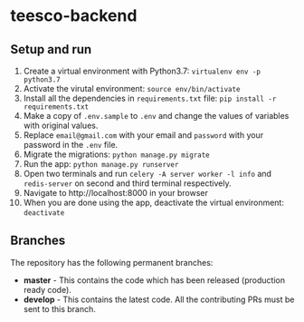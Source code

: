 # teesco-backend

## Setup and run

1. Create a virtual environment with Python3.7: `virtualenv env -p python3.7`
1. Activate the virutal environment: `source env/bin/activate`
1. Install all the dependencies in `requirements.txt` file: `pip install -r requirements.txt`
1. Make a copy of `.env.sample` to `.env` and change the values of variables with original values.
1. Replace `email@gmail.com` with your email and `password` with your password in the `.env` file.
1. Migrate the migrations: `python manage.py migrate`
1. Run the app: `python manage.py runserver`
1. Open two terminals and run `celery -A server worker -l info` and `redis-server`  on second and third terminal respectively.
1. Navigate to http://localhost:8000 in your browser
1. When you are done using the app, deactivate the virtual environment: `deactivate`

## Branches

The repository has the following permanent branches:

* **master** - This contains the code which has been released (production ready code).
* **develop** - This contains the latest code. All the contributing PRs must be sent to this branch.
